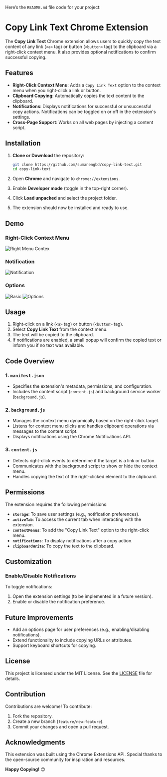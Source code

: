 Here’s the `README.md` file code for your project:

# Copy Link Text Chrome Extension

The **Copy Link Text** Chrome extension allows users to quickly copy the text content of any link (`<a>` tag) or button (`<button>` tag) to the clipboard via a right-click context menu. It also provides optional notifications to confirm successful copying.


## Features

- **Right-Click Context Menu**: Adds a `Copy Link Text` option to the context menu when you right-click a link or button.
- **Clipboard Copying**: Automatically copies the text content to the clipboard.
- **Notifications**: Displays notifications for successful or unsuccessful copy actions. Notifications can be toggled on or off in the extension's settings.
- **Cross-Page Support**: Works on all web pages by injecting a content script.


## Installation

1. **Clone or Download** the repository:
   ```bash
   git clone https://github.com/sumanengbd/copy-link-text.git
   cd copy-link-text
   ```

2. Open **Chrome** and navigate to `chrome://extensions`.

3. Enable **Developer mode** (toggle in the top-right corner).

4. Click **Load unpacked** and select the project folder.

5. The extension should now be installed and ready to use.

## Demo
### Right-Click Context Menu
![Right Menu Contex](https://github.com/user-attachments/assets/146660a2-b2a4-443a-81cc-229229b0a11b)

### Notification
![Notification](https://github.com/user-attachments/assets/29475ff9-711a-4c20-b787-525e86357b65)

### Options
![Basic](https://github.com/user-attachments/assets/2dd30173-7988-472f-a2c5-8def1a99f960)
![Options](https://github.com/user-attachments/assets/581d7f6a-8b41-4712-8cda-20725a5b8ade)

## Usage

1. Right-click on a link (`<a>` tag) or button (`<button>` tag).
2. Select **Copy Link Text** from the context menu.
3. The text will be copied to the clipboard.
4. If notifications are enabled, a small popup will confirm the copied text or inform you if no text was available.


## Code Overview

### 1. `manifest.json`
- Specifies the extension's metadata, permissions, and configuration.
- Includes the content script (`content.js`) and background service worker (`background.js`).

### 2. `background.js`
- Manages the context menu dynamically based on the right-click target.
- Listens for context menu clicks and handles clipboard operations via messages to the content script.
- Displays notifications using the Chrome Notifications API.

### 3. `content.js`
- Detects right-click events to determine if the target is a link or button.
- Communicates with the background script to show or hide the context menu.
- Handles copying the text of the right-clicked element to the clipboard.

## Permissions

The extension requires the following permissions:

- **`storage`**: To save user settings (e.g., notification preferences).
- **`activeTab`**: To access the current tab when interacting with the extension.
- **`contextMenus`**: To add the "Copy Link Text" option to the right-click menu.
- **`notifications`**: To display notifications after a copy action.
- **`clipboardWrite`**: To copy the text to the clipboard.

## Customization

### Enable/Disable Notifications
To toggle notifications:
1. Open the extension settings (to be implemented in a future version).
2. Enable or disable the notification preference.

## Future Improvements

- Add an options page for user preferences (e.g., enabling/disabling notifications).
- Extend functionality to include copying URLs or attributes.
- Support keyboard shortcuts for copying.

## License

This project is licensed under the MIT License. See the [LICENSE](LICENSE) file for details.

## Contribution

Contributions are welcome! To contribute:

1. Fork the repository.
2. Create a new branch (`feature/new-feature`).
3. Commit your changes and open a pull request.

## Acknowledgments

This extension was built using the Chrome Extensions API. Special thanks to the open-source community for inspiration and resources.

**Happy Copying!** 😊
